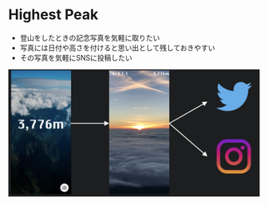 # Highest Peak



* 登山をしたときの記念写真を気軽に取りたい
* 写真には日付や高さを付けると思い出として残しておきやすい
* その写真を気軽にSNSに投稿したい



![デザイン](./doc/design.png)

